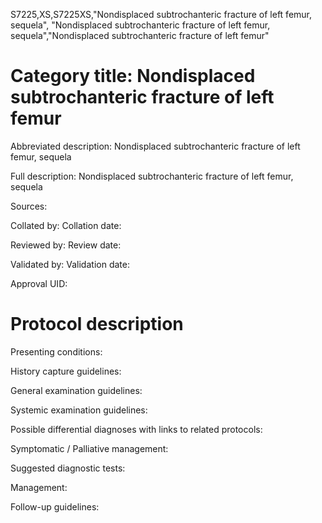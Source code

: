S7225,XS,S7225XS,"Nondisplaced subtrochanteric fracture of left femur, sequela", "Nondisplaced subtrochanteric fracture of left femur, sequela","Nondisplaced subtrochanteric fracture of left femur"
# Category title: Nondisplaced subtrochanteric fracture of left femur

Abbreviated description: Nondisplaced subtrochanteric fracture of left femur, sequela

Full description: Nondisplaced subtrochanteric fracture of left femur, sequela

Sources:

Collated by:
Collation date:

Reviewed by:
Review date:

Validated by:
Validation date:

Approval UID:

# Protocol description

Presenting conditions:

History capture guidelines:

General examination guidelines:

Systemic examination guidelines:

Possible differential diagnoses with links to related protocols:

Symptomatic / Palliative management:

Suggested diagnostic tests:

Management:

Follow-up guidelines:

